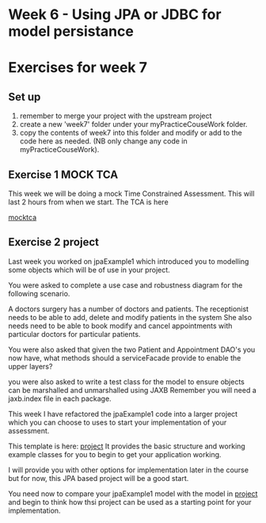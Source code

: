 # Week 6 - Using JPA or JDBC for model persistance


# Exercises for week 7

## Set up
1. remember to merge your project with the upstream project
2. create a new 'week7' folder under your myPracticeCouseWork folder.
3. copy the contents of week7 into this folder and modify or add to the code here as needed. (NB only change any code in myPracticeCouseWork).

## Exercise 1 MOCK TCA

This week we will be doing a mock Time Constrained Assessment.
This will last 2 hours from when we start. 
The TCA is here

[mocktca](../week7/mocktca) 

## Exercise 2 project

Last week you worked on jpaExample1 which introduced you to modelling some objects which will be of use in your project.


You were asked to complete a use case and robustness diagram for the following scenario. 

A doctors surgery has a number of doctors and patients. 
The receptionist needs to be able to add, delete and modify patients in the system
She also needs need to be able to book modify and cancel appointments with particular doctors for particular patients.

You were also asked that given the two Patient and Appointment DAO's you now have, what methods should a serviceFacade provide to enable the upper layers?

you were also asked to write a test class for the model to ensure objects can be marshalled and unmarshalled using JAXB 
Remember you will need a jaxb.index file in each package.

This week I have refactored the jpaExample1 code into a larger project which you can choose to uses to start your implementation of your assessment.

This template is here: [project](../week7/project)
It provides the basic structure and working example classes for you to begin to get your application working.

I will provide you with other options for implementation later in the course but for now, this JPA based project will be a good start.

You need now to compare your jpaExample1 model with the model in [project](../week7/project) and begin to think how thsi project can be used as a starting point for your implementation.
